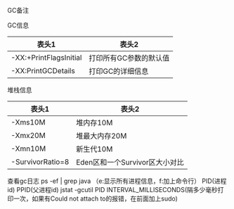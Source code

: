 GC备注

GC信息

| 表头1                 | 表头2                  |
| ----------------------- | ------------------------ |
| -XX:+PrintFlagsInitial | 打印所有GC参数的默认值 |
| -XX:PrintGCDetails    | 打印GC的详细信息       |


堆栈信息

| 表头1            | 表头2                          |
| ------------------ | -------------------------------- |
| -Xms10M          | 堆内存10M                      |
| -Xmx20M          | 堆最大内存20M                  |
| -Xmn10M          | 新生代10M                      |
| -SurvivorRatio=8 | Eden区和一个Survivor区大小对比 |

查看gc日志
ps -ef | grep java （e:显示所有进程信息，f:加上命令行） PID(进程id) PPID(父进程id)
jstat -gcutil PID INTERVAL_MILLISECONDS(隔多少毫秒打印一次，如果有Could not attach to的报错，在前面加上sudo)

